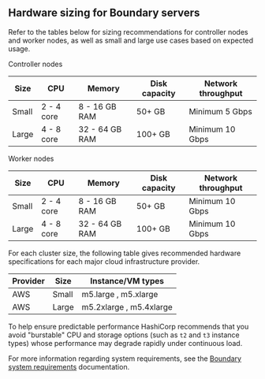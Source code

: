 ## Hardware sizing for Boundary servers

Refer to the tables below for sizing recommendations for controller nodes and worker nodes, as well as small and large use cases based on expected usage.

Controller nodes

| Size  | CPU        | Memory         | Disk capacity | Network throughput |
| ----- | ---------- | -------------- | ------------- | ------------------ |
| Small | 2 - 4 core | 8 - 16 GB RAM  | 50+ GB        | Minimum 5 Gbps     |
| Large | 4 - 8 core | 32 - 64 GB RAM | 100+ GB       | Minimum 10 Gbps    |

Worker nodes

| Size  | CPU        | Memory         | Disk capacity | Network throughput |
| ----- | ---------- | -------------- | ------------- | ------------------ |
| Small | 2 - 4 core | 8 - 16 GB RAM  | 50+ GB        | Minimum 10 Gbps    |
| Large | 4 - 8 core | 32 - 64 GB RAM | 100+ GB       | Minimum 10 Gbps    |

For each cluster size, the following table gives recommended hardware specifications for each major cloud infrastructure provider.

| Provider | Size  | Instance/VM types       |
| -------- | ----- | ----------------------- |
| AWS      | Small | m5.large , m5.xlarge    |
| AWS      | Large | m5.2xlarge , m5.4xlarge |

To help ensure predictable performance HashiCorp recommends that you avoid "burstable" CPU and storage options (such as `t2` and `t3` instance types) whose performance may degrade rapidly under continuous load.

For more information regarding system requirements, see the [Boundary system requirements](https://github.com/hashicorp/boundary/blob/main/website/content/docs/install-boundary/architecture/system-requirements.mdx) documentation.
